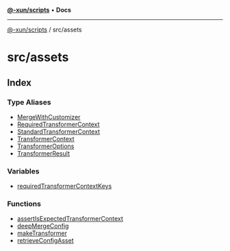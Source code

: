 [**@-xun/scripts**](../../README.md) • **Docs**

***

[@-xun/scripts](../../README.md) / src/assets

# src/assets

## Index

### Type Aliases

- [MergeWithCustomizer](type-aliases/MergeWithCustomizer.md)
- [RequiredTransformerContext](type-aliases/RequiredTransformerContext.md)
- [StandardTransformerContext](type-aliases/StandardTransformerContext.md)
- [TransformerContext](type-aliases/TransformerContext.md)
- [TransformerOptions](type-aliases/TransformerOptions.md)
- [TransformerResult](type-aliases/TransformerResult.md)

### Variables

- [requiredTransformerContextKeys](variables/requiredTransformerContextKeys.md)

### Functions

- [assertIsExpectedTransformerContext](functions/assertIsExpectedTransformerContext.md)
- [deepMergeConfig](functions/deepMergeConfig.md)
- [makeTransformer](functions/makeTransformer.md)
- [retrieveConfigAsset](functions/retrieveConfigAsset.md)
